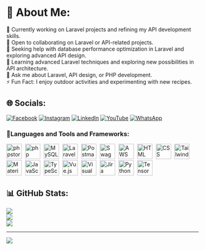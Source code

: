 # 💫 About Me:
🔭 Currently working on Laravel projects and refining my API development skills.<br>👯 Open to collaborating on Laravel or API-related projects.<br>🤝 Seeking help with database performance optimization in Laravel and exploring advanced API design.<br>🌱 Learning advanced Laravel techniques and exploring new possibilities in API architecture.<br>💬 Ask me about Laravel, API design, or PHP development.<br>⚡ Fun Fact: I enjoy outdoor activities and experimenting with new recipes.


## 🌐 Socials:
[![Facebook](https://img.shields.io/badge/Facebook-1877F2?style=for-the-badge&logo=facebook&logoColor=white)](https://facebook.com/mohamed.meghni.7) 
[![Instagram](https://img.shields.io/badge/Instagram-E4405F?style=for-the-badge&logo=instagram&logoColor=white
)](https://instagram.com/gts_meghni) 
[![LinkedIn](https://img.shields.io/badge/LinkedIn-0077B5?style=for-the-badge&logo=linkedin&logoColor=white
)](https://linkedin.com/in/mohamed-el-amine-meghni-1684a41a3) 
[![YouTube](https://img.shields.io/badge/YouTube-FF0000?style=for-the-badge&logo=youtube&logoColor=white)](https://youtube.com/@UCWjsxeQlGZmBMsQ9g6XKV-Q) 
[![WhatsApp](https://img.shields.io/badge/WhatsApp-25D366?style=for-the-badge&logo=whatsapp&logoColor=white)](https://wa.me/213549136722) 


### 🧰Languages and Tools and Frameworks:
 <div>
 <div>
  <img style="margin-right: 5px;" width="40" src="https://static-00.iconduck.com/assets.00/phpstorm-icon-2048x2048-rjjm74g9.png" alt="phpstorm" title="phpstorm"/>
  <img style="margin-right: 5px;" width="40" src="https://github.com/marwin1991/profile-technology-icons/assets/76662862/dbbc299a-8356-45e4-9d2e-a6c21b4569cf" alt="php (elephpant)" title="php (elephpant)"/>
  <img style="margin-right: 5px;" width="40" src="https://user-images.githubusercontent.com/25181517/183896128-ec99105a-ec1a-4d85-b08b-1aa1620b2046.png" alt="MySQL" title="MySQL"/>
  <img style="margin-right: 5px;" width="40" src="https://github.com/marwin1991/profile-technology-icons/assets/25181517/afcf1c98-544e-41fb-bf44-edba5e62809a" alt="Laravel" title="Laravel"/>
  <img style="margin-right: 5px;" width="40" src="https://user-images.githubusercontent.com/25181517/192109061-e138ca71-337c-4019-8d42-4792fdaa7128.png" alt="Postman" title="Postman"/>
  <img style="margin-right: 5px;" width="40" src="https://user-images.githubusercontent.com/25181517/186711335-a3729606-5a78-4496-9a36-06efcc74f800.png" alt="Swagger" title="Swagger"/>
  <img style="margin-right: 5px;" width="40" src="https://user-images.githubusercontent.com/25181517/183896132-54262f2e-6d98-41e3-8888-e40ab5a17326.png" alt="AWS" title="AWS"/>
  <img style="margin-right: 5px;" width="40" src="https://user-images.githubusercontent.com/25181517/192158954-f88b5814-d510-4564-b285-dff7d6400dad.png" alt="HTML" title="HTML"/>
  <img style="margin-right: 5px;" width="40" src="https://user-images.githubusercontent.com/25181517/183898674-75a4a1b1-f960-4ea9-abcb-637170a00a75.png" alt="CSS" title="CSS"/>
  <img style="margin-right: 5px;" width="40" src="https://user-images.githubusercontent.com/25181517/202896760-337261ed-ee92-4979-84c4-d4b829c7355d.png" alt="Tailwind CSS" title="Tailwind CSS"/>
  <img style="margin-right: 5px;" width="40" src="https://user-images.githubusercontent.com/25181517/189716058-71f74b6f-5936-40b5-92e3-00381e35ccb9.png" alt="Material Design" title="Material Design"/>
  <img style="margin-right: 5px;" width="40" src="https://user-images.githubusercontent.com/25181517/117447155-6a868a00-af3d-11eb-9cfe-245df15c9f3f.png" alt="JavaScript" title="JavaScript"/>
  <img style="margin-right: 5px;" width="40" src="https://user-images.githubusercontent.com/25181517/183890598-19a0ac2d-e88a-4005-a8df-1ee36782fde1.png" alt="TypeScript" title="TypeScript"/>
  <img style="margin-right: 5px;" width="40" src="https://user-images.githubusercontent.com/25181517/117448124-a2da9800-af3e-11eb-85d2-bd1b69b65603.png" alt="Vue.js" title="Vue.js"/>
  <img style="margin-right: 5px;" width="40" src="https://user-images.githubusercontent.com/25181517/192108891-d86b6220-e232-423a-bf5f-90903e6887c3.png" alt="Visual Studio Code" title="Visual Studio Code"/>
  <img style="margin-right: 5px;" width="40" src="https://user-images.githubusercontent.com/25181517/183912952-83784e94-629d-4c34-a961-ae2ae795b662.png" alt="Jira" title="Jira"/>
  <img style="margin-right: 5px;" width="40" src="https://user-images.githubusercontent.com/25181517/183423507-c056a6f9-1ba8-4312-a350-19bcbc5a8697.png" alt="Python" title="Python"/>
  <img width="40" src="https://user-images.githubusercontent.com/25181517/223639822-2a01e63a-a7f9-4a39-8930-61431541bc06.png" alt="TensorFlow" title="TensorFlow"/>
</div>
</div>


## 📊 GitHub Stats:
![](https://github-readme-stats.vercel.app/api?username=GTS-MEGHNI&theme=dark&hide_border=false&include_all_commits=true&count_private=true)<br/>
![](https://github-readme-streak-stats.herokuapp.com/?user=GTS-MEGHNI&theme=dark&hide_border=false)<br/>
![](https://github-readme-stats.vercel.app/api/top-langs/?username=GTS-MEGHNI&theme=dark&hide_border=false&include_all_commits=true&count_private=true&layout=compact)

---
[![](https://visitcount.itsvg.in/api?id=GTS-MEGHNI&icon=0&color=0)](https://visitcount.itsvg.in)

<!-- Proudly created with GPRM ( https://gprm.itsvg.in ) -->
